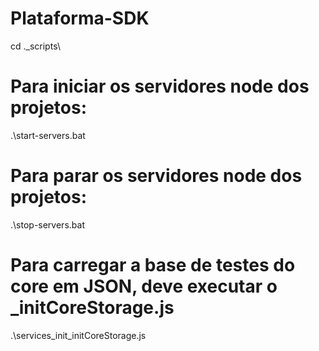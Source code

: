 # Plataforma-SDK

cd .\_scripts\

# Para iniciar os servidores node dos projetos:
.\start-servers.bat

# Para parar os servidores node dos projetos:
.\stop-servers.bat

# Para carregar a base de testes do core em JSON, deve executar o _initCoreStorage.js
.\services\_init\_initCoreStorage.js